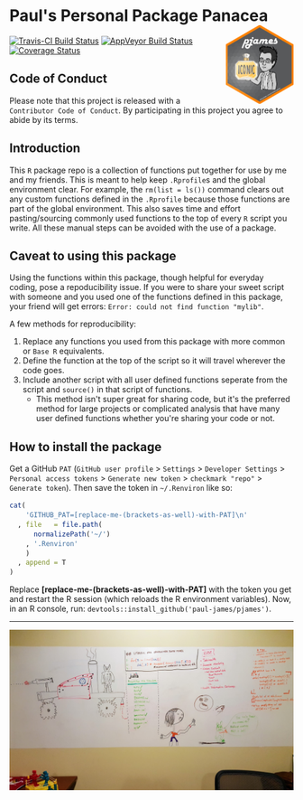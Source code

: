
<!-- README.md is generated from README.Rmd. Please edit that file -->
Paul's Personal Package Panacea <img src='assets/pkg-hexsticker.png' align='right' width=120/>
==============================================================================================

[![Travis-CI Build Status](https://travis-ci.org/Paul-James/pjames.svg?branch=master)](https://travis-ci.org/Paul-James/pjames) [![AppVeyor Build Status](https://ci.appveyor.com/api/projects/status/github/Paul-James/pjames?branch=master&svg=true)](https://ci.appveyor.com/project/Paul-James/pjames) [![Coverage Status](https://img.shields.io/codecov/c/github/Paul-James/pjames/master.svg)](https://codecov.io/github/Paul-James/pjames?branch=master)

Code of Conduct
---------------

Please note that this project is released with a `Contributor Code of Conduct`. By participating in this project you agree to abide by its terms.

Introduction
------------

This `R` package repo is a collection of functions put together for use by me and my friends. This is meant to help keep `.Rprofile`s and the global environment clear. For example, the `rm(list = ls())` command clears out any custom functions defined in the `.Rprofile` because those functions are part of the global environment. This also saves time and effort pasting/sourcing commonly used functions to the top of every `R` script you write. All these manual steps can be avoided with the use of a package.

Caveat to using this package
----------------------------

Using the functions within this package, though helpful for everyday coding, pose a repoducibility issue. If you were to share your sweet script with someone and you used one of the functions defined in this package, your friend will get errors: `Error: could not find function "mylib"`.

A few methods for reproducibility:

1.  Replace any functions you used from this package with more common or `Base R` equivalents.
2.  Define the function at the top of the script so it will travel wherever the code goes.
3.  Include another script with all user defined functions seperate from the script and `source()` in that script of functions.
    -   This method isn't super great for sharing code, but it's the preferred method for large projects or complicated analysis that have many user defined functions whether you're sharing your code or not.

How to install the package
--------------------------

Get a GitHub `PAT` (`GitHub user profile` &gt; `Settings` &gt; `Developer Settings` &gt; `Personal access tokens` &gt; `Generate new token` &gt; `checkmark "repo"` &gt; `Generate token`). Then save the token in `~/.Renviron` like so:

``` r
cat(
    'GITHUB_PAT=[replace-me-(brackets-as-well)-with-PAT]\n'
  , file   = file.path(
      normalizePath('~/')
    , '.Renviron'
    )
  , append = T
)
```

Replace **\[replace-me-(brackets-as-well)-with-PAT\]** with the token you get and restart the R session (which reloads the R environment variables). Now, in an R console, run: `devtools::install_github('paul-james/pjames')`.

------------------------------------------------------------------------

![My-PYAA-Office-Whiteboard](assets/pyaa-office-whiteboard.jpg)
